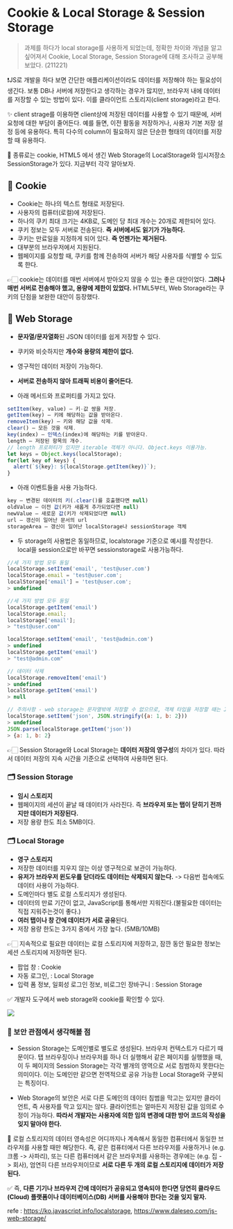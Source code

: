 # Cookie & Local Storage & Session Storage
> 과제를 하다가 local storage를 사용하게 되었는데, 정확한 차이와 개념을 알고 싶어져서 Cookie, Local Storage, Session Storage에 대해 조사하고 공부해보았다. (211221)

❗JS로 개발을 하다 보면 간단한 애플리케이션이라도 데이터를 저장해야 하는 필요성이 생긴다. 보통 DB나 서버에 저장한다고 생각하는 경우가 많지만, 브라우저 내에 데이터를 저장할 수 있는 방법이 있다. 이를 클라이언트 스토리지(client storage)라고 한다. 

✨ client strage를 이용하면 client상에 저장된 데이터를 사용할 수 있기 때문에, 서버 요청에 대한 부담이 줄어든다. 예를 들면, 이전 활동을 저장하거나, 사용자 기본 저장 설정 등에 유용하다. 특히 다수의 column이 필요하지 않은 단순한 형태의 데이터를 저장할 때 유용하다.

📌 종류로는 cookie, HTML5 에서 생긴 Web Storage의 LocalStorage와 임시저장소 SessionStorage가 있다. 지금부터 각각 알아보자.

## 🍪 Cookie
- Cookie는 하나의 텍스트 형태로 저장된다.
- 사용자의 컴퓨터(로컬)에 저장된다.
- 하나의 쿠키 최대 크기는 4KB로, 도메인 당 최대 개수는 20개로 제한되어 있다. 
- 쿠키 정보는 모두 서버로 전송된다. **즉 서버에서도 읽기가 가능하다.** 
- 쿠키는 만료일을 지정하게 되어 있다. **즉 언젠가는 제거된다.**
- 대부분의 브라우저에서 지원된다.
- 웹페이지를 요청할 때, 쿠키를 함께 전송하여 서버가 해당 사용자를 식별할 수 있도록 한다.

👉🏻 cookie는 데이터를 매번 서버에서 받아오지 않을 수 있는 좋은 대안이었다. **그러나 매번 서버로 전송해야 했고, 용량에 제한이 있었다.** HTML5부터, Web Storage라는 쿠키의 단점을 보완한 대안이 등장했다.

## 📁 Web Storage
- **문자열/문자열화**된 JSON 데이터를 쉽게 저장할 수 있다.
- 쿠키와 비슷하지만 **개수와 용량의 제한이 없다.**
- 영구적인 데이터 저장이 가능하다.
- **서버로 전송하지 않아 트래픽 비용이 줄어든다.**

- 아래 메서드와 프로퍼티를 가지고 있다.
```js
setItem(key, value) – 키-값 쌍을 저장.
getItem(key) – 키에 해당하는 값을 받아온다.
removeItem(key) – 키와 해당 값을 삭제.
clear() – 모든 것을 삭제.
key(index) – 인덱스(index)에 해당하는 키를 받아온다.
length – 저장된 항목의 개수.
// length 프로퍼티가 있지만 iterable 객체가 아니다. Object.keys 이용가능.
let keys = Object.keys(localStorage);
for(let key of keys) {
  alert(`${key}: ${localStorage.getItem(key)}`);
}
```

- 아래 이벤트들을 사용 가능하다.
```js
key – 변경된 데이터의 키(.clear()를 호출했다면 null)
oldValue – 이전 값(키가 새롭게 추가되었다면 null)
newValue – 새로운 값(키가 삭제되었다면 null)
url – 갱신이 일어난 문서의 url
storageArea – 갱신이 일어난 localStorage나 sessionStorage 객체
```

- 두 storage의 사용법은 동일하므로, localstorage 기준으로 예시를 작성한다. local을 session으로만 바꾸면 sessionstorage로 사용가능하다.
```js
//세 가지 방법 모두 동일
localStorage.setItem('email', 'test@user.com')
localStorage.email = 'test@user.com';
localStorage['email'] = 'test@user.com';
> undefined

//세 가지 방법 모두 동일
localStorage.getItem('email')
localStorage.email;
localStorage['email'];
> "test@user.com"

localStorage.setItem('email', 'test@admin.com')
> undefined
localStorage.getItem('email')
> "test@admin.com"

// 데이터 삭제
localStorage.removeItem('email')
> undefined
localStorage.getItem('email')
> null

// 주의사항 - web storage는 문자열밖에 저장할 수 없으므로, 객체 타입을 저장할 때는 JSON 형태로 읽고 저장해야 한다.
localStorage.setItem('json', JSON.stringify({a: 1, b: 2})) 
> undefined
JSON.parse(localStorage.getItem('json')) 
> {a: 1, b: 2}
```
👉🏻 Session Storage와 Local Storage는 **데이터 저장의 영구성**의 차이가 있다. 따라서 데이터 저장의 지속 시간을 기준으로 선택하여 사용하면 된다. 

### 🗂️ Session Storage
- **임시 스토리지**
- 웹페이지의 세션이 끝날 때 데이터가 사라진다. 즉 **브라우저 또는 탭이 닫히기 전까지만 데이터가 저장된다.**
- 저장 용량 한도 최소 5MB이다.

### 🗂️ Local Storage
- **영구 스토리지**
- 저장한 데이터를 지우지 않는 이상 영구적으로 보관이 가능하다.
- **유저가 브라우저 윈도우를 닫더라도 데이터는 삭제되지 않는다.** -> 다음번 접속에도 데이터 사용이 가능하다.
- 도메인마다 별도 로컬 스토리지가 생성된다.
- 데이터의 만료 기간이 없고, JavaScript를 통해서만 지워진다.(불필요한 데이터는 직접 지워주는것이 좋다.)
- **여러 탭이나 창 간에 데이터가 서로 공유**된다.
- 저장 용량 한도는 3가지 중에서 가장 높다. (5MB/10MB)

👉🏻 지속적으로 필요한 데이터는 로컬 스토리지에 저장하고, 잠깐 동안 필요한 정보는 세션 스토리지에 저장하면 된다. 
 - 팝업 창 : Cookie
 - 자동 로그인, : Local Storage
 - 입력 폼 정보, 일회성 로그인 정보, 비로그인 장바구니 :  Session Storage

 ✅ 개발자 도구에서 web storage와 cookie를 확인할 수 있다.
 
 ![](https://images.velog.io/images/songjy377/post/67d7fd0a-cb36-41fd-b128-0e7e1600adec/image.png)

### 🔐 보안 관점에서 생각해볼 점

- Session Storage는 도메인별로 별도로 생성된다. 브라우저 컨텍스트가 다르기 때문이다. 탭 브라우징이나 브라우저를 하나 더 실행해서 같은 페이지를 실행했을 때, 이 두 페이지의 Session Storage는 각각 별개의 영역으로 서로 침범하지 못한다는 의미이다. 이는 도메인만 같으면 전역적으로 공유 가능한 Local Storage와 구분되는 특징이다.

- Web Storage의 보안은 서로 다른 도메인의 데이터 침범을 막고는 있지만 클라이언트, 즉 사용자를 막고 있지는 않다. 클라이언트는 얼마든지 저장된 값을 임의로 수정이 가능하다. **따라서 개발자는 사용자에 의한 임의 변경에 대한 방어 코드의 작성을 잊지 말아야 한다.**


📌 로컬 스토리지의 데이터 영속성은 어디까지나 계속해서 동일한 컴퓨터에서 동일한 브라우저를 사용할 때만 해당한다. 즉, 같은 컴퓨터에서 다른 브라우저를 사용하거나 (e.g. 크롬 -> 사파리), 또는 다른 컴퓨터에서 같은 브라우저를 사용하는 경우에는 (e.g. 집 -> 회사), 엄연히 다른 브라우저이므로 **서로 다른 두 개의 로컬 스토리지에 데이터가 저장된다.** 

✅ 즉, **다른 기기나 브라우저 간에 데이터가 공유되고 영속되야 한다면 당연히 클라우드(Cloud) 플랫폼이나 데이터베이스(DB) 서버를 사용해야 한다는 것을 잊지 말자.**

refe : https://ko.javascript.info/localstorage, https://www.daleseo.com/js-web-storage/